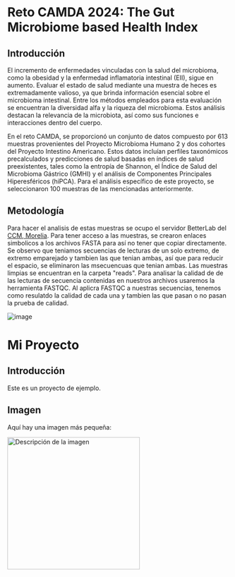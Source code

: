 # Reto CAMDA 2024: The Gut Microbiome based Health Index

## Introducción
El incremento de enfermedades vinculadas con la salud del microbioma, como la obesidad y la enfermedad inflamatoria intestinal (EII), sigue en aumento. Evaluar el estado de salud mediante una muestra de heces es extremadamente valioso, ya que brinda información esencial sobre el microbioma intestinal. Entre los métodos empleados para esta evaluación se encuentran la diversidad alfa y la riqueza del microbioma. Estos análisis destacan la relevancia de la microbiota, así como sus funciones e interacciones dentro del cuerpo.

En el reto CAMDA, se proporcionó un conjunto de datos compuesto por 613 muestras provenientes del Proyecto Microbioma Humano 2 y dos cohortes del Proyecto Intestino Americano. Estos datos incluían perfiles taxonómicos precalculados y predicciones de salud basadas en índices de salud preexistentes, tales como la entropía de Shannon, el Índice de Salud del Microbioma Gástrico (GMHI) y el análisis de Componentes Principales Hiperesféricos (hiPCA). 
Para el análisis específico de este proyecto, se seleccionaron 100 muestras de las mencionadas anteriormente. 

## Metodología 
Para hacer el analisis de estas muestras se ocupo el servidor BetterLab del [CCM, Morelia](https://www.matmor.unam.mx/).
Para tener acceso a las muestras, se crearon enlaces simbolicos a los archivos FASTA para así no tener que copiar directamente. Se observo que teniamos secuencias de lecturas de un solo extremo, de extremo emparejado y tambien las que tenian ambas, así que para reducir el espacio, se eliminaron las msecuencuas que tenian ambas. Las muestras limpias se encuentran en la carpeta "reads". 
Para analisar la calidad de de las lecturas de secuencia contenidas en nuestros archivos usaremos la herramienta FASTQC. Al aplicra FASTQC a nuestras secuencias, tenemos como resulatdo la calidad de cada una y tambien las que pasan o no pasan la prueba de calidad. 

![image](https://github.com/marielaAriass/MetagenomicsProject/assets/100146837/0acc33af-49d1-4839-8e39-a134e11829cf)
# Mi Proyecto

## Introducción

Este es un proyecto de ejemplo.

## Imagen

Aquí hay una imagen más pequeña:

<img src="https://github.com/marielaAriass/MetagenomicsProject/assets/100146837/0acc33af-49d1-4839-8e39-a134e11829cf" alt="Descripción de la imagen" width="300"/>
